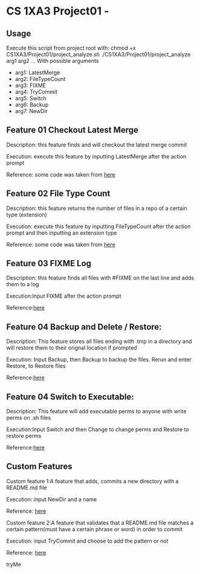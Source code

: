 # CS 1XA3 Project01 - <Chenh214>
## Usage
Execute this script from project root with:
chmod +x CS1XA3/Project01/project_analyze.sh
./CS1XA3/Project01/project_analyze arg1 arg2 ...
With possible arguments
- arg1: LatestMerge
- arg2: FileTypeCount
- arg3: FIXME
- arg4: TryCommit
- arg5: Switch 
- arg6: Backup
- arg7: NewDir

## Feature 01 Checkout Latest Merge
Description: this feature finds and will checkout the latest merge commit

Execution: execute this feature by inputting LatestMerge after the action prompt

Reference: some code was taken from [here](https://stackoverflow.com/questions/4898837/how-to-find-last-merge-in-git)
## Feature 02 File Type Count

Description: this feature returns the number of files in a repo of a certain type (extension)

Execution: execute this feature by inputting FileTypeCount after the action prompt and then inputting an extension type

Reference: some code was taken from [here](https://askubuntu.com/questions/454564/count-total-number-of-files-in-particular-directory-with-specific-extension)

## Feature 03 FIXME Log

Description: this feature finds all files with #FIXME on the last line and adds them to a log

Execution:Input FIXME after the action prompt

Reference:[here](https://cmdlinetips.com/2011/08/how-to-count-the-number-of-lines-words-and-characters-in-a-text-file-from-te$)

## Feature 04 Backup and Delete / Restore:

Description: This feature stores all files ending with .tmp in a directory and will restore them to their orignal location if prompted

Execution: Input Backup, then Backup to backup the files. Rerun and enter Restore, to Restore files

Reference:[here](https://www.ostechnix.com/find-copy-certain-type-files-one-directory-another-linux/)

## Feature 04 Switch to Executable:

Description: This feature will add executable perms to anyone with write perms on  .sh files

Execution:Input Switch and then Change to change perms and Restore to restore perms

Reference:[here](https://askubuntu.com/questions/229589/how-to-make-a-file-e-g-a-sh-script-executable-so-it-can-be-run-from-a-termi)

## Custom Features

Custom feature 1:A feature that adds, commits a new directory with a README.md file 

Execution: input NewDir and a name

Reference: [here](https://github.com/jessica-dl/COMPSCI-1XA3/blob/master/Assign1/ProjectAnalyze.sh)

Custom feature 2:A feature that validates that a README.md file matches a certain pattern(must have a certain phrase or word) in order to commit

Execution: input TryCommit and choose to add the pattern or not

Reference: [here](https://git-scm.com/book/en/v2/Customizing-Git-Git-Hooks)

tryMe
